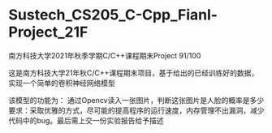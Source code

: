 # Sustech_CS205_C-Cpp_Fianl-Project_21F
南方科技大学2021年秋季学期C/C++课程期末Project   91/100

这是南方科技大学21年秋C/C++课程期末项目，基于给出的已经训练好的数据，实现一个简单的卷积神经网络模型

该模型的功能为：
通过Opencv读入一张图片，判断这张图片是人脸的概率是多少
要求：采取优雅的方式，尽可能的提高程序的运行速度，内存管理不出漏洞，减少代码中的bug。最后需上交一份实验报告给予描述

